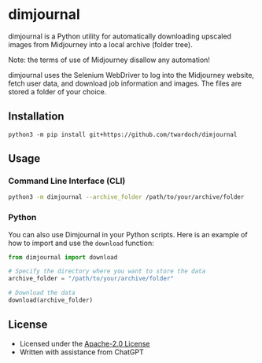 # dimjournal

dimjournal is a Python utility for automatically downloading upscaled images from Midjourney into a local archive (folder tree). 

Note: the terms of use of Midjourney disallow any automation!

dimjournal uses the Selenium WebDriver to log into the Midjourney website, fetch user data, and download job information and images. The files are stored a folder of your choice.

## Installation

```
python3 -m pip install git+https://github.com/twardoch/dimjournal
```

## Usage

### Command Line Interface (CLI)

```bash
python3 -m dimjournal --archive_folder /path/to/your/archive/folder
```

### Python

You can also use Dimjournal in your Python scripts. Here is an example of how to import and use the `download` function:

```python
from dimjournal import download

# Specify the directory where you want to store the data
archive_folder = "/path/to/your/archive/folder"

# Download the data
download(archive_folder)
```

## License

- Licensed under the [Apache-2.0 License](./LICENSE.txt)
- Written with assistance from ChatGPT

